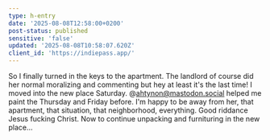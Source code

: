 ```yaml
---
type: h-entry
date: '2025-08-08T12:58:00+0200'
post-status: published
sensitive: 'false'
updated: '2025-08-08T10:58:07.620Z'
client_id: 'https://indiepass.app/'
---
```

So I finally turned in the keys to the apartment. The landlord of course did her normal moralizing and commenting but hey at least it's the last time! I moved into the new place Saturday. @ahtynon@mastodon.social helped me paint the Thursday and Friday before. I'm happy to be away from her, that apartment, that situation, that neighborhood, everything. Good riddance Jesus fucking Christ. Now to continue unpacking and furnituring in the new place...

